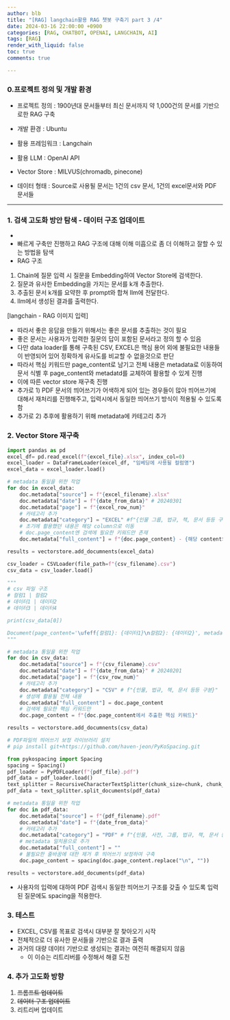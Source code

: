 ```yaml
---
author: blb
title: "[RAG] langchain활용 RAG 챗봇 구축기 part 3 /4"
date: 2024-03-16 22:00:00 +0900
categories: [RAG, CHATBOT, OPENAI, LANGCHAIN, AI]
tags: [RAG]
render_with_liquid: false
toc: true
comments: true

---
```

### 0.프로젝트 정의 및 개발 환경  
 
- 프로젝트 정의 : 1900년대 문서들부터 최신 문서까지 약 1,000건의 문서를 기반으로한 RAG 구축  
 
- 개발 환경 : Ubuntu  
 
- 활용 프레임워크 : Langchain  
- 활용 LLM : OpenAI API  
- Vector Store : MILVUS(chromadb, pinecone)  
 
- 데이터 형태 : Source로 사용될 문서는 1건의 csv 문서, 1건의 excel문서와 PDF 문서들  
 
----  
 
### 1. 검색 고도화 방안 탐색 - 데이터 구조 업데이트  
-  
- 빠르게 구축만 진행하고 RAG 구조에 대해 이해 미흡으로 좀 더 이해하고 잘할 수 있는 방법을 탐색  
- RAG 구조  
1. Chain에 질문 입력 시 질문을 Embedding하여 Vector Store에 검색한다.  
2. 질문과 유사한 Embedding을 가지는 문서를 k개 추출한다.  
3. 추출된 문서 k개를 요약한 후 prompt와 합쳐 llm에 전달한다.  
4. llm에서 생성된 결과를 출력한다.  
 
[langchain - RAG 이미지 입력]  
 
- 따라서 좋은 응답을 만들기 위해서는 좋은 문서를 추출하는 것이 필요
- 좋은 문서는 사용자가 입력한 질문의 답이 포함된 문서라고 정의 할 수 있음
- 다만 data loader를 통해 구축된 CSV, EXCEL은 핵심 용어 외에 불필요한 내용들이 반영되어 있어 정확하게 유사도를 비교할 수 없을것으로 판단
- 따라서 핵심 키워드만 page_content로 남기고 전체 내용은  metadata로 이동하여 문서 식별 후 page_content와 metadatd를 교체하여 활용할 수 있게 진행
- 이에 따른 vector store 재구축 진행
- 추가로 1) PDF 문서의 띄어쓰기가 어색하게 되어 있는 경우들이 많아 띄어쓰기에 대해서 재처리를 진행해주고, 입력시에서 동일한 띄어쓰기 방식이 적용될 수 있도록 함
- 추가로 2) 추후에 활용하기 위해 metadata에 카테고리 추가


### 2. Vector Store 재구축

```python
import pandas as pd
excel_df= pd.read_excel(f"{excel_file}.xlsx", index_col=0)
excel_loader = DataFrameLoader(excel_df, "임베딩에 사용될 컬럼명")
excel_data = excel_loader.load()

# metadata 통일을 위한 작업
for doc in excel_data:
    doc.metadata["source"] = f"{excel_filename}.xlsx"
    doc.metadata["date"] = f"{date_from_data}" # 20240301
    doc.metadata["page"] = f"{excel_row_num}"
    # 카테고리 추가
    doc.metadata["category"] = "EXCEL" #f"{인물 그룹, 법규, 책, 문서 등등 구분}"
    # 초기에 활용했던 내용은 해당 column으로 이동
    # doc.page_content엔 검색에 필요한 키워드만 존재
    doc.metadata["full_content"] = f"{doc.page_content} - {해당 content의 설명}"

results = vectorstore.add_documnents(excel_data)
```

```python
csv_loader = CSVLoader(file_path=f"{csv_filename}.csv")
csv_data = csv_loader.load()

"""
# csv 파일 구조
# 컬럼1 | 컬럼2
# 데이터1 | 데이터2
# 데이터3 | 데이터4

print(csv_data[0])

Document(page_content='\ufeff{컬럼1}: {데이터1}\n컬럼2}: {데이터2}', metadata={'source': '{csv_filename}.csv', 'row': 0})
"""

# metadata 통일을 위한 작업
for doc in csv_data:
    doc.metadata["source"] = f"{csv_filename}.csv"
    doc.metadata["date"] = f"{date_from_data}" # 20240201
    doc.metadata["page"] = f"{csv_row_num}"
    # 카테고리 추가
    doc.metadata["category"] = "CSV" # f"{인물, 법규, 책, 문서 등등 구분}"
    # 생성에 활용될 전체 내용
    doc.metadata["full_content"] = doc.page_content
    # 검색에 필요한 핵심 키워드만
    doc.page_content = f"{doc.page_content에서 추출한 핵심 키워드}"

results = vectorstore.add_documnents(csv_data)
```

```python
# PDF파일의 띄어쓰기 보정 라이브러리 설치
# pip install git+https://github.com/haven-jeon/PyKoSpacing.git

from pykospacing import Spacing
spacing = Spacing()
pdf_loader = PyPDFLoader(f"{pdf_file}.pdf")
pdf_data = pdf_loader.load()
text_splitter = RecursiveCharacterTextSplitter(chunk_size=chunk, chunk_overlap=overlap)
pdf_data = text_splitter.split_documents(pdf_data)

# metadata 통일을 위한 작업
for doc in pdf_data:
    doc.metadata["source"] = f"{pdf_filename}.pdf"
    doc.metadata["date"] = f"{date_from_data}"
    # 카테고리 추가
    doc.metadata["category"] = "PDF" # f"{인물, 사전, 그룹, 법규, 책, 문서 등등 구분}"
    # metadata 일치용으로 추가
    doc.metadata["full_content"] = ""
    # 불필요한 줄바꿈에 대한 제거 후 띄어쓰기 보정하여 구축
    doc.page_content = spacing(doc.page_content.replace("\n", ""))

results = vectorstore.add_documents(pdf_data)
```

- 사용자의 입력에 대하여 PDF 검색시 동일한 띄어쓰기 구조를 갖출 수 있도록 입력된 질문에도 spacing을 적용한다.


### 3. 테스트
- EXCEL, CSV를 목표로 검색시 대부분 잘 찾아오기 시작
- 전체적으로 더 유사한 문서들을 기반으로 결과 출력
- 과거의 대량 데이터 기반으로 생성되는 결과는 여전히 해결되지 않음
    - 이 이슈는 리트리버를 수정해서 해결 도전
 
 
### 4. 추가 고도화 방향  
1) ~~프롬프트 업데이트~~  
2) ~~데이터 구조 업데이트~~
3) 리트리버 업데이트  
